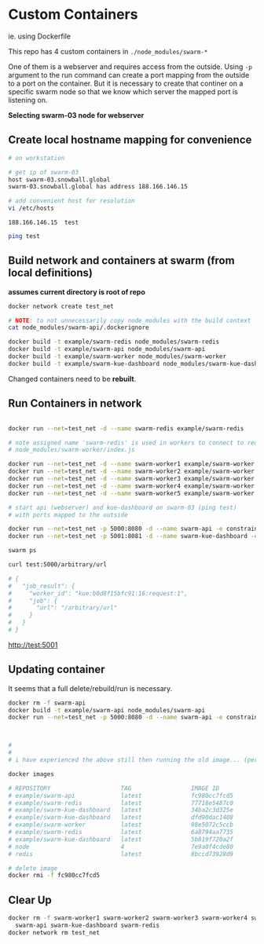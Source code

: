 # Custom Containers

ie. using Dockerfile

This repo has 4 custom containers in `./node_modules/swarm-*`

One of them is a webserver and requires access from the outside. Using `-p` argument to the run command can create a port mapping from the outside to a port on the container. But it is necessary to create that continer on a specific swarm node so that we know which server the mapped port is listening on.

**Selecting swarm-03 node for webserver**

## Create local hostname mapping for convenience

```bash
# on workstation

# get ip of swarm-03
host swarm-03.snowball.global
swarm-03.snowball.global has address 188.166.146.15

# add convenient host for resolution
vi /etc/hosts
```
```
188.166.146.15  test
```
```bash
ping test
```

## Build network and containers at swarm (from local definitions)

**assumes current directory is root of repo**

```bash
docker network create test_net

# NOTE: to not unnecessarily copy node_modules with the build context
cat node_modules/swarm-api/.dockerignore

docker build -t example/swarm-redis node_modules/swarm-redis
docker build -t example/swarm-api node_modules/swarm-api
docker build -t example/swarm-worker node_modules/swarm-worker
docker build -t example/swarm-kue-dashboard node_modules/swarm-kue-dashboard
```

Changed containers need to be **rebuilt**.

## Run Containers in network

```bash

docker run --net=test_net -d --name swarm-redis example/swarm-redis

# note assigned name 'swarm-redis' is used in workers to connect to redis
# node_modules/swarm-worker/index.js

docker run --net=test_net -d --name swarm-worker1 example/swarm-worker
docker run --net=test_net -d --name swarm-worker2 example/swarm-worker
docker run --net=test_net -d --name swarm-worker3 example/swarm-worker
docker run --net=test_net -d --name swarm-worker4 example/swarm-worker
docker run --net=test_net -d --name swarm-worker5 example/swarm-worker

# start api (webserver) and kue-dashboard on swarm-03 (ping test)
# with ports mapped to the outside

docker run --net=test_net -p 5000:8080 -d --name swarm-api -e constraint:seq==03 example/swarm-api
docker run --net=test_net -p 5001:8081 -d --name swarm-kue-dashboard -e constraint:seq==03 example/swarm-kue-dashboard

swarm ps
```
```bash
curl test:5000/arbitrary/url

# {
#   "job_result": {
#     "worker_id": "kue:b0d8f15bfc91:16:request:1",
#     "job": {
#       "url": "/arbitrary/url"
#     }
#   }
# }
```

[http://test:5001](http://test:5001)

## Updating container

It seems that a full delete/rebuild/run is necessary.

```bash
docker rm -f swarm-api
docker build -t example/swarm-api node_modules/swarm-api
docker run --net=test_net -p 5000:8080 -d --name swarm-api -e constraint:seq==03 example/swarm-api



#
#
# i have experienced the above still then running the old image... (perhaps this helps)

docker images

# REPOSITORY                    TAG                 IMAGE ID            CREATED             VIRTUAL SIZE
# example/swarm-api             latest              fc980cc7fcd5        7 minutes ago       669.8 MB
# example/swarm-redis           latest              77718e5487c0        17 minutes ago      151.3 MB
# example/swarm-kue-dashboard   latest              34ba2c3d325e        17 minutes ago      669.8 MB
# example/swarm-kue-dashboard   latest              dfd90dac1408        24 minutes ago      669.8 MB
# example/swarm-worker          latest              98e5072c5ccb        24 minutes ago      669.8 MB
# example/swarm-redis           latest              6a8794aa7735        25 minutes ago      151.3 MB
# example/swarm-kue-dashboard   latest              5b819f720a2f        About an hour ago   669.8 MB
# node                          4                   7e9a0f4cde80        3 days ago          642.7 MB
# redis                         latest              8bccd73928d9        2 weeks ago         151.3 MB

# delete image
docker rmi -f fc980cc7fcd5
```

## Clear Up

```bash
docker rm -f swarm-worker1 swarm-worker2 swarm-worker3 swarm-worker4 swarm-worker5 \
  swarm-api swarm-kue-dashboard swarm-redis
docker network rm test_net
```